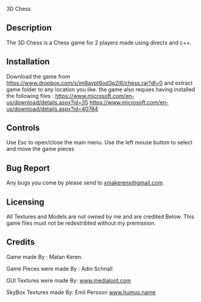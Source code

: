 3D Chess

  Description
  ----------------
The 3D Chess is  a Chess game for 2 players made using directx and c++.

  Installation
  ---------------
Download the game from https://www.dropbox.com/s/im8avpt6od3p2l6/chess.rar?dl=0
and extract game folder to any location you like.
the game also requies having installed the following files :
https://www.microsoft.com/en-us/download/details.aspx?id=35
https://www.microsoft.com/en-us/download/details.aspx?id=40784

  Controls
  ---------------
Use Esc to open/close the main menu.
Use the left mouse button to select and move the game pieces 

  Bug Report
  ------------
Any bugs you come by please send to xmakerenx@gmail.com.

  Licensing
  ------------
All Textures and Models are not owned by me and are credited Below.
This game files must not be redestribted without my premission.

  Credits
  ------------
Game made By :
Matan Keren.

Game Pieces were made By :
Adin Schnall

GUI Textures were made By:
www.medialoot.com

SkyBox Textures made  By:
Emil Persson
www.humus.name
